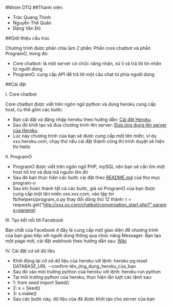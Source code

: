﻿#Nhóm DTQ
##Thành viên:
- Trác Quang Thịnh
- Nguyễn Thế Quân
- Đặng Văn Đô

##Giới thiệu cấu trúc

Chương trình được phân chia làm 2 phần: Phần core chatbot và phần ProgramO, trong đó:
- Core chatbot: là một server có chức năng nhận, xử lí và trả lời tin nhắn từ người dùng
- ProgramO: cung cấp API để trả lời một câu chat từ phía người dùng

##Cài đặt


I. Core chatbot

Core chatbot được viết trên ngôn ngữ python và dùng heroku cung cấp host, cụ thể gồm các bước:
- Bạn cài đặt và đăng nhập heroku theo hướng dẫn: [Cài đặt Heroku](https://devcenter.heroku.com/articles/getting-started-with-python#introduction)
- Sau đó khởi tạo và đưa chương trình lên server: [Đưa ứng dụng lên server của Heroku](https://devcenter.heroku.com/articles/getting-started-with-python#deploy-the-app)
- Lúc này chương trình của bạn sẽ được cung cấp một tên miền, ví dụ xxx.heroku.com, chạy thử nếu cài đặt thành công thì trình duyệt sẽ hiện thị Hello

II. ProgramO

- ProgramO được viết trên ngôn ngữ PHP, mySQL nên bạn sẽ cần tìm một host hỗ trợ và đưa mã nguồn lên đó
- Sau đó bạn thực hiện các bước cài đặt theo [README.md](/program-o/) của thư mục program-o
- Sau khi hoàn thành tất cả các bước, giả sử ProgramO của bạn được cung cấp một tên miền xxx.xxx.com, vào tập tin fb/helpers/program_o.py thay đổi dòng thứ 12 thành: 
r = requests.get("http://xxx.xx.com/chatbot/conversation_start.php?",params=params)

III. Tạo kết nối tới Facebook

Bản chất của Facebook ở đây là cung cấp một giao diện để chương trình của bạn giao tiếp với người dùng thông qua chức năng Messager. Bạn tạo một page mới, cài đặt webhook theo hướng dẫn sau: [Wiki](https://github.com/truonganhhoang/int3507-2016/wiki/%5BDTQ%5D-T%E1%BA%A1o-m%E1%BB%99t-Facbook-Chatbot-b%E1%BA%B1ng-Python)

IV. Cài đặt cơ sở dữ liệu
- Khởi động lại cở sở dữ liệu của heroku với lệnh: heroku pg:reset DATABASE_URL --confirm tên_ứng_dụng_heroku_của_bạn
- Sau đó vào môi trường python của heroku với lệnh: heroku run python
- Tại môi trường python của heroku, thực hiện lần lượt các lệnh sau:
- 1: from seed import Seed()
- 2: s = Seed()
- 3: s.make()
- Sau các bước này, dữ liệu của đã được khởi tạo cho server của bạn
